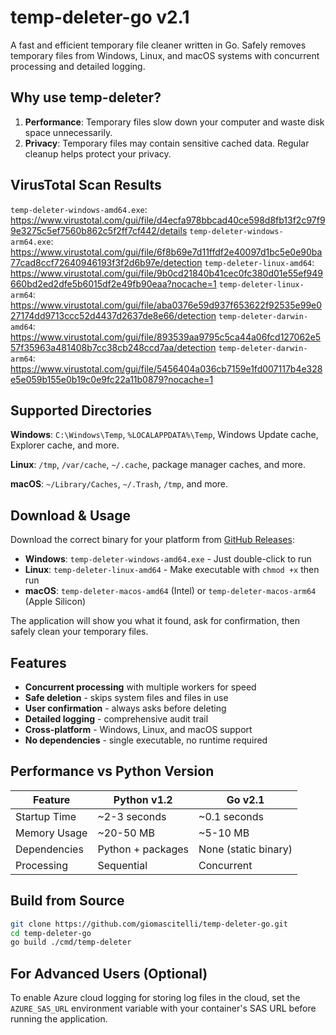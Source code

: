 # temp-deleter-go v2.1

A fast and efficient temporary file cleaner written in Go. Safely removes temporary files from Windows, Linux, and macOS systems with concurrent processing and detailed logging.

## Why use temp-deleter?

1. **Performance**: Temporary files slow down your computer and waste disk space unnecessarily.
2. **Privacy**: Temporary files may contain sensitive cached data. Regular cleanup helps protect your privacy.

## VirusTotal Scan Results

`temp-deleter-windows-amd64.exe`: https://www.virustotal.com/gui/file/d4ecfa978bbcad40ce598d8fb13f2c97f99e3275c5ef7560b862c5f2ff7cf442/details
`temp-deleter-windows-arm64.exe`: https://www.virustotal.com/gui/file/6f8b69e7d11ffdf2e40097d1bc5e0e90ba77cad8ccf72640946193f3f2d6b97e/detection
`temp-deleter-linux-amd64`: https://www.virustotal.com/gui/file/9b0cd21840b41cec0fc380d01e55ef949660bd2ed2dfe5b6015df2e49fb90eaa?nocache=1
`temp-deleter-linux-arm64`: https://www.virustotal.com/gui/file/aba0376e59d937f653622f92535e99e027174dd9713ccc52d4437d2637de8e66/detection
`temp-deleter-darwin-amd64`: https://www.virustotal.com/gui/file/893539aa9795c5ca44a06fcd127062e557f35963a481408b7cc38cb248ccd7aa/detection
`temp-deleter-darwin-arm64`: https://www.virustotal.com/gui/file/5456404a036cb7159e1fd007117b4e328e5e059b155e0b19c0e9fc22a11b0879?nocache=1

## Supported Directories

**Windows**: `C:\Windows\Temp`, `%LOCALAPPDATA%\Temp`, Windows Update cache, Explorer cache, and more.

**Linux**: `/tmp`, `/var/cache`, `~/.cache`, package manager caches, and more.

**macOS**: `~/Library/Caches`, `~/.Trash`, `/tmp`, and more.

## Download & Usage

Download the correct binary for your platform from [GitHub Releases](https://github.com/giomascitelli/temp-deleter-go/releases):

- **Windows**: `temp-deleter-windows-amd64.exe` - Just double-click to run
- **Linux**: `temp-deleter-linux-amd64` - Make executable with `chmod +x` then run
- **macOS**: `temp-deleter-macos-amd64` (Intel) or `temp-deleter-macos-arm64` (Apple Silicon)

The application will show you what it found, ask for confirmation, then safely clean your temporary files.

## Features

- **Concurrent processing** with multiple workers for speed
- **Safe deletion** - skips system files and files in use
- **User confirmation** - always asks before deleting
- **Detailed logging** - comprehensive audit trail
- **Cross-platform** - Windows, Linux, and macOS support
- **No dependencies** - single executable, no runtime required

## Performance vs Python Version

| Feature | Python v1.2 | Go v2.1 |
|---------|-------------|---------|
| Startup Time | ~2-3 seconds | ~0.1 seconds |
| Memory Usage | ~20-50 MB | ~5-10 MB |
| Dependencies | Python + packages | None (static binary) |
| Processing | Sequential | Concurrent |

## Build from Source

```bash
git clone https://github.com/giomascitelli/temp-deleter-go.git
cd temp-deleter-go
go build ./cmd/temp-deleter
```

## For Advanced Users (Optional)

To enable Azure cloud logging for storing log files in the cloud, set the `AZURE_SAS_URL` environment variable with your container's SAS URL before running the application.
